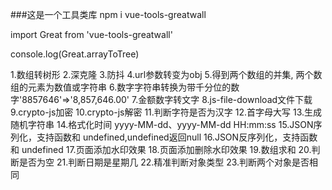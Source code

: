 ###这是一个工具类库
npm i vue-tools-greatwall

import Great from 'vue-tools-greatwall'


console.log(Great.arrayToTree)

1.数组转树形
2.深克隆
3.防抖
4.url参数转变为obj
5.得到两个数组的并集, 两个数组的元素为数值或字符串
6.数字字符串转换为带千分位的数字'8857646'=>'8,857,646.00'
7.金额数字转文字
8.js-file-download文件下载
9.crypto-js加密
10.crypto-js解密
11.判断字符是否为汉字
12.首字母大写
13.生成随机字符串
14.格式化时间 yyyy-MM-dd、yyyy-MM-dd HH:mm:ss
15.JSON序列化，支持函数和 undefined,undefined返回null
16.JSON反序列化，支持函数和 undefined
17.页面添加水印效果
18.页面添加删除水印效果
19.数组求和
20.判断是否为空
21.判断日期是星期几
22.精准判断对象类型
23.判断两个对象是否相同